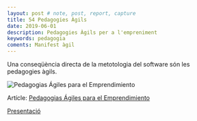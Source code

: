 ```yaml
---
layout: post # note, post, report, capture
title: 54 Pedagogies Àgils
date: 2019-06-01
description: Pedagogies Àgils per a l'empreniment
keywords: pedagogia
coments: Manifest àgil
---
```


Una conseqüència directa de la metotologia del software són les pedagogies àgils.

![Pedagogias Ágiles para el Emprendimiento](https://www.fundaciontrilema.org/wp-content/uploads/2017/07/dest-libro-PAE.jpg)

Artícle: [Pedagogias Ágiles para el Emprendimiento](http://www.fundaciontrilema.org/2017/07/03/carmen-pellicer-y-maria-batet-presentan-el-libro-de-pedagogias-agiles/)

[Presentació](http://www.fundaciontrilema.org/wp-content/uploads/2017/07/Pedagogi%CC%81as-A%CC%81giles-para-el-emprendimiento.pdf)

